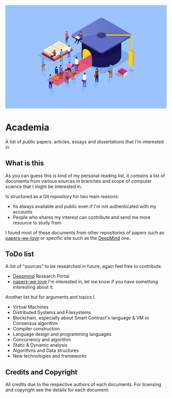 <p align="center">
    <img alt="Logo" src=https://github.com/its-hmny/Academia/blob/main/Academia.jpg?raw=true">
</p>

# Academia

A list of public papers, articles, essays and dissertations that I'm interested in

## What is this

As you can guess this is kind of my personal reading list, it contains a list of documents from various sources in branches and scope of computer science that I might be interested in.

Is structured as a Git repository for two main reasons:

- Its always available and public even if I'm not authenticated with my accounts
- People who shares my interest can contribute and send me more resource to study from

I found most of these documents from other repositories of papers such as [papers-we-love](https://github.com/papers-we-love/papers-we-love) or specific site such as the [DeepMind](https://www.deepmind.com/research) one.

## ToDo list

A list of "sources" to be researched in future, again feel free to contribute.

- [Deepmind](https://www.deepmind.com/research) Research Portal
- [papers-we-love](https://github.com/papers-we-love/papers-we-love) I'm interested in, let me know if you have something interesting about it.

Another list but for arguments and topics I.

- Virtual Machines
- Distributed Systems and Filesystems
- Blockchain, especially about Smart Contract's language & VM or Consensus algorithm
- Compiler construction
- Language design and programming languages
- Concurrency and algorithm
- Static & Dynamic analysis
- Algorithms and Data structures
- New technologies and frameworks

## Credits and Copyright

All credits due to the respective authors of each documents. For licensing and copyright see the details for each document.
